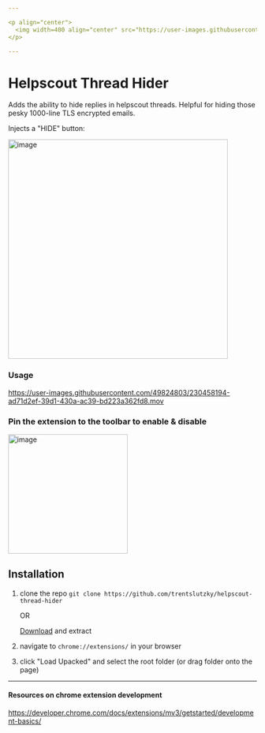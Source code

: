 ```yaml
--- 

<p align="center">
  <img width=400 align="center" src="https://user-images.githubusercontent.com/49824803/230452193-4ebbe467-02ea-4b52-8216-e6609eabe741.png"/>
</p>

---
```


# Helpscout Thread Hider

Adds the ability to hide replies in helpscout threads. Helpful for hiding those pesky 1000-line TLS encrypted emails.

Injects a "HIDE" button:

<img width="445" alt="image" src="https://user-images.githubusercontent.com/49824803/230458343-33e56b55-4669-47c3-8d14-bd5645767ca2.png">

### Usage

https://user-images.githubusercontent.com/49824803/230458194-ad71d2ef-39d1-430a-ac39-bd223a362fd8.mov


### Pin the extension to the toolbar to enable & disable

<img width="242" alt="image" src="https://user-images.githubusercontent.com/49824803/230454151-061a4093-dbbc-4aa6-a840-b0b708ec00ad.png">


## Installation

1. clone the repo
    `git clone https://github.com/trentslutzky/helpscout-thread-hider`
    
    OR
    
    [Download](https://github.com/trentslutzky/helpscout-thread-hider/releases) and extract
3. navigate to `chrome://extensions/` in your browser
4. click "Load Upacked" and select the root folder (or drag folder onto the page)

---

#### Resources on chrome extension development

https://developer.chrome.com/docs/extensions/mv3/getstarted/development-basics/
